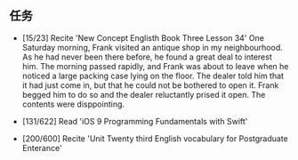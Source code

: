 
## 任务 ##
* [15/23] Recite 'New Concept Englisth Book Three Lesson 34'
One Saturday morning, Frank visited an antique shop in my neighbourhood.
As he had never been there before, he found a great deal to interest him.
The morning passed rapidly, and Frank was about to leave when he noticed a large packing case lying on the floor.
The dealer told him that it had just come in, but that he could not be bothered to open it.
Frank begged him to do so and the dealer reluctantly prised it open.
The contents were disppointing.

* [131/622] Read 'iOS 9 Programming Fundamentals with Swift'

* [200/600] Recite 'Unit Twenty third English vocabulary for Postgraduate Enterance'
